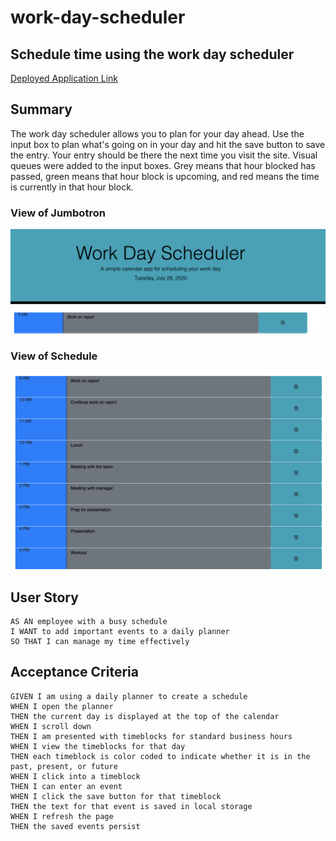 # work-day-scheduler

## Schedule time using the work day scheduler 

[Deployed Application Link](https://melaniede.github.io/work-day-scheduler/)

## Summary
The work day scheduler allows you to plan for your day ahead. Use the input box to plan what's going on in your day and hit the save button to save the entry. Your entry should be there the next time you visit the site. Visual queues were added to the input boxes. Grey means that hour blocked has passed, green means that hour block is upcoming, and red means the time is currently in that hour block. 

### View of Jumbotron
<img src="assets/images/Jumbotron.png" width = "550">

### View of Schedule
<img src="assets/images/Schedule.png" width = "550">




## User Story

```
AS AN employee with a busy schedule
I WANT to add important events to a daily planner
SO THAT I can manage my time effectively
```

## Acceptance Criteria

```
GIVEN I am using a daily planner to create a schedule
WHEN I open the planner
THEN the current day is displayed at the top of the calendar
WHEN I scroll down
THEN I am presented with timeblocks for standard business hours
WHEN I view the timeblocks for that day
THEN each timeblock is color coded to indicate whether it is in the past, present, or future
WHEN I click into a timeblock
THEN I can enter an event
WHEN I click the save button for that timeblock
THEN the text for that event is saved in local storage
WHEN I refresh the page
THEN the saved events persist
```

